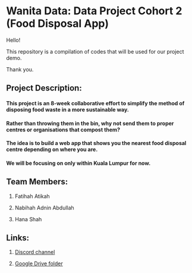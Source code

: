 # Wanita Data: Data Project Cohort 2 (Food Disposal App)

Hello!

This repository is a compilation of codes that will be used for our project demo.

Thank you.


## Project Description:

#### This project is an 8-week collaborative effort to simplify the method of disposing food waste in a more sustainable way.
#### Rather than throwing them in the bin, why not send them to proper centres or organisations that compost them?
#### The idea is to build a web app that shows you the nearest food disposal centre depending on where you are.
#### We will be focusing on only within Kuala Lumpur for now.


## Team Members:

1. Fatihah Atikah

2. Nabihah Adnin Abdullah

3. Hana Shah


## Links:

1. [Discord channel](https://discord.com/channels/1158564151615029371/1393571168186798182)

2. [Google Drive folder](https://drive.google.com/drive/u/1/folders/1wfiXStcupYEGRkDuBCFYVR6LL3V3tK1Z)

